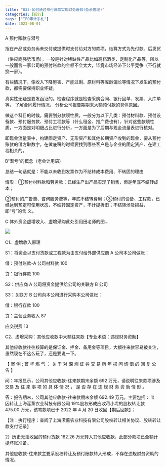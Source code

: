 ```yaml
---
title: "033-如何通过预付账款实现财务造假(盈余管理)"
categories: [投行]
tags: ["IPO审计手札"]
date: 2023-08-01
---
```

A 预付账款与潜亏

指在产品或劳务尚未交付或提供时支付给对方的款项，结算方式为先付款、后发货

（供应商强势市场），一般是针对稀缺性产品比如高档酒类、定制化产品等，所以一般而言一家公司的预付账款的金额不会太大，毕竟市场经济下公平竞争（不行就换一家）。

有些情况下，像收入下降厉害、产能过剩、原材料等库龄偏长等情况下发生的预付款，都需要保持职业怀疑。

真实性无疑是要发函证的，检查程序就是检查采购合同、银行回单、发票、入库单等， 了解合同履行情况， 分析公司报告期期末大额预付款的具体原因。

做这个科目的时候，需要划分款项性质，一般分为以下几类：预付材料款、预付设备款、预付服务款、预付工程款等（什么租金、推广费也有），针对这些款项性质，一方面是对明细占比进行分析，一方面是为了后期与现金流量表进行核对。

即现金流量表中，构建固定资产、无形资产和其他长期资产收到的现金，要从预付账款的借方取数字，在做底稿的时候要找到哪些客户是与企业的固定资产、在建工程相关的。

B“潜亏”的概念（老会计用语）

总结一句话就是：不能以未收到发票作为不结转成本费用、不转固的理由

情形：①预付材料款和劳务款：已经生产出产品实现了销售，但是年底不结转成本；

②预付的广告费、咨询服务费等，年底不结转费用；③预付的设备、工程款，已经达到预定可使用状态，不结转固定资产，不计提折旧；不结转涉及损益，即“亏”的含 义。

C 体外资金虚增收入、虚增采购此处引用田老师的图...

![](https://cdn.staticaly.com/gh/richffan/img@main/obsidian/IPO/033-如何通过预付账款实现财务造假(盈余管理).webp) 

C1、虚增收入原理

S1：将资金以支付货款或工程款为由支付给外部供应商 A 公司本公司做账：

借：预付账款-A 公司材料款 100

贷：银行存款 100

S2：供应商 A 公司将资金提供给公司的关联方 B 公司

S3：关联方 B 公司向本公司进行采购本公司做账：

借：银行存款 100

贷：主营业务收入 87

应交税费 13

C2、虚增采购：其他应收款中大额往来款【专业术语：违规财务资助】

其他应收款往往核算的是保证金、押金、备用金等项目，大额往来款容易被关注，虽然现在不这么玩了，还是要说一下。

【 案 例 ; 首 华 燃 气 ： 关 于 对 深 圳 证 券 交 易 所 年 报 问 询 函 的 回 复 公 告 】

问：年报显示，公司其他应收款-往来款期末余额 692 万元，请说明往来款项涉及交易 及 往 来 事 项 的 具 体 情 况 ， 是 否 存 在 违 规 财 务 资 助 情 形 。

答：报告期末，公司其他应收款-往来款期末余额 692.49 万元，主要包括： 1）因转让上海潆薰农业科技有限公司 19%股权形成应收蒋小龙的股权转让款 475.00 万元，该笔款项已于 2022 年 4 月 20 日收回【期后回款】；

【注：执行程序：查阅了上海潆薰农业科技有限公司股权转让相关协议、股转转让款支付记录】

2）历史无法收回的预付货款 182.26 万元转入其他应收款，此部分款项已全额计提坏账准备。

其他应收款-往来款主要系股权转让及预付账款转入形成，不存在违规财务资助的情况。